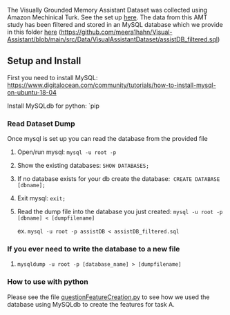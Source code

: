 The Visually Grounded Memory Assistant Dataset was collected using Amazon Mechinical Turk. See the set up [here](https://www.youtube.com/watch?v=T97r2leqFyQ). 
The data from this AMT study has been filtered and stored in an MySQL database which we provide in this folder [here](https://github.com/meera1hahn/Visual-Assistant/blob/main/src/Data/VisualAssistantDataset/assistDB_filtered.sql)
(https://github.com/meera1hahn/Visual-Assistant/blob/main/src/Data/VisualAssistantDataset/assistDB_filtered.sql)

 
## Setup and Install

First you need to install MySQL: https://www.digitalocean.com/community/tutorials/how-to-install-mysql-on-ubuntu-18-04

Install MySQLdb for python: `pip 

### Read Dataset Dump

Once mysql is set up you can read the database from the provided file 

1. Open/run mysql: `mysql -u root -p`
2. Show the existing databases: `SHOW DATABASES;`
3. If no database exists for your db create the database:  `CREATE DATABASE [dbname];`
4. Exit mysql: `exit; `
5. Read the dump file into the database you just created: `mysql -u root -p [dbname] < [dumpfilename]`
	 
   ex. `mysql -u root -p assistDB < assistDB_filtered.sql`
   
### If you ever need to write the database to a new file
1. `mysqldump -u root -p [database_name] > [dumpfilename]`

### How to use with python

Please see the file [questionFeatureCreation.py](https://github.com/meera1hahn/Visual-Assistant/blob/main/src/Modeling/TaskA/questionFeatureCreation.py) 
to see how we used the database using MySQLdb to create the features for task A. 
